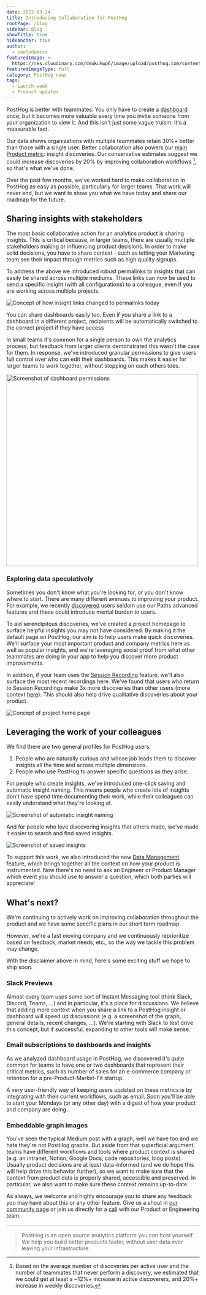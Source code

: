 ```yaml
---
date: 2022-03-24
title: Introducing Collaboration for PostHog
rootPage: /blog
sidebar: Blog
showTitle: true
hideAnchor: true
author:
  - paolodamico
featuredImage: >-
  https://res.cloudinary.com/dmukukwp6/image/upload/posthog.com/contents/images/blog/Collaboration.png
featuredImageType: full
category: PostHog news
tags:
  - Launch week
  - Product updates
---
```


PostHog is better with teammates. You only have to create a [dashboard](/docs/user-guides/dashboards) once, but it becomes more valuable every time you invite someone from your organization to view it. And this isn't just some vague truism: it's a measurable fact.

Our data shows organizations with multiple teammates retain 30%+ better than those with a single user. Better collaboration also powers our [main Product metric](https://github.com/handbook/product/metrics): insight discoveries. Our conservative estimates suggest we could increase discoveries by 20% by improving collaboration workflows [^1], so that's what we've done.

Over the past few months, we've worked hard to make collaboration in PostHog as easy as possible, particularly for larger teams. That work will never end, but we want to show you what we have today and share our roadmap for the future.

## Sharing insights with stakeholders

The most basic collaborative action for an analytics product is sharing insights. This is critical because, in larger teams, there are usually multiple stakeholders making or influencing product decisions. In order to make solid decisions, you have to share context - such as letting your Marketing team see their impact through metrics such as high quality signups.

To address the above we introduced robust permalinks to insights that can easily be shared across multiple mediums. These links can now be used to send a specific insight (with all configurations) to a colleague, even if you are working across multiple projects.

![Concept of how insight links changed to permalinks today](https://res.cloudinary.com/dmukukwp6/image/upload/v1710055416/posthog.com/contents/images/blog/collaborating-on-posthog_1.png)

You can share dashboards easily too. Even if you share a link to a dashboard in a different project, recipients will be automatically switched to the correct project if they have access

In small teams it's common for a single person to own the analytics process, but feedback from larger clients demonstrated this wasn't the case for them.  In response, we've introduced granular permissions to give users full control over who can edit their dashboards. This makes it easier for larger teams to work together, without stepping on each others toes.

<img src="https://posthog-static-files.s3.us-east-2.amazonaws.com/Website-Assets/Array/1_33_0-dashboard-permissions.png" width="500" alt="Screenshot of dashboard permissions" />

### Exploring data speculatively

Sometimes you don't know what you're looking for, or you don't know where to start. There are many different avenues to improving your product. For example, we recently [discovered](https://github.com/PostHog/posthog/pull/7973) users seldom use our Paths advanced features and these could introduce mental burden to users.

To aid serendipitous discoveries, we've created a project homepage to surface helpful insights you may not have considered. By making it the default page on PostHog, our aim is to help users make quick discoveries. We'll surface your most important product and company metrics here as well as popular insights, and we're leveraging social proof from what other teammates are doing in your app to help you discover more product improvements.

In addition, if your team uses the [Session Recording](/product/session-recording) feature, we'll also surface the most recent recordings here. We've found that users who return to Session Recordings make 3x more discoveries than other users (more context [here](https://github.com/PostHog/posthog/issues/8595#issuecomment-1056916848)). This should also help drive qualitative discoveries about your product.

![Concept of project home page](https://res.cloudinary.com/dmukukwp6/image/upload/v1710055416/posthog.com/contents/images/blog/collaborating-on-posthog_4.png)

## Leveraging the work of your colleagues

We find there are two general profiles for PostHog users:

1. People who are naturally curious and whose job leads them to discover insights all the time and across multiple dimensions.
2. People who use PostHog to answer specific questions as they arise. 

For people who create insights, we've introduced one-click saving and automatic insight naming. This means people who create lots of insights don't have spend time documenting their work, while their colleagues can easily understand what they're looking at.

![Screenshot of automatic insight naming](https://res.cloudinary.com/dmukukwp6/image/upload/v1710055416/posthog.com/contents/images/blog/collaborating-on-posthog_3.png)

And for people who love discovering insights that others made, we've made it easier to search and find saved insights.

![Screenshot of saved insights](https://res.cloudinary.com/dmukukwp6/image/upload/v1710055416/posthog.com/contents/images/blog/collaborating-on-posthog_2.png)

To support this work, we also introduced the new [Data Management](/blog/data-management-feature) feature, which brings together all the context on how your product is instrumented. Now there's no need to ask an Engineer or Product Manager which event you should use to answer a question, which both parties will appreciate!

## What's next?

We're continuing to actively work on improving collaboration throughout the product and we have some specific plans in our short term roadmap. 

However, we're a fast moving company and we continuously reprioritize based on feedback, market needs, etc., so the way we tackle this problem may change.

With the disclaimer above in mind, here's some exciting stuff we hope to ship soon.

### Slack Previews

Almost every team uses some sort of Instant Messaging tool (think Slack, Discord, Teams, ...) and in particular, it's a place for discussions. We believe that adding more context when you share a link to a PostHog insight or dashboard will speed up discussions (e.g. a screenshot of the graph, general details, recent changes, ...). We're starting with Slack to test drive this concept, but if successful, expanding to other tools will make sense.
 
### Email subscriptions to dashboards and insights
As we analyzed dashboard usage in PostHog, we discovered it's quite common for teams to have one or two dashboards that represent their critical metrics, such as number of sales for an e-commerce company or retention for a pre-Product-Market-Fit startup. 

A very user-friendly way of keeping users updated on these metrics is by integrating with their current workflows, such as email. Soon you'll be able to start your Mondays (or any other day) with a digest of how your product and company are doing.

### Embeddable graph images

You've seen the typical Medium post with a graph, well we have too and we hate they're not PostHog graphs. But aside from that superficial argument, teams have different workflows and tools where product context is shared (e.g. an intranet, Notion, Google Docs, code repositories, blog posts). Usually product decisions are at least data-informed (and we do hope this will help drive this behavior further), so we want to make sure that the context from product data is properly shared, accessible and preserved. In particular, we also want to make sure these context remains up-to-date.

As always, we welcome and highly encourage you to share any feedback you may have about this or any other feature. Give us a shout in [our community page](/posts) or join us directly for a [call](https://calendly.com/posthog-feedback) with our Product or Engineering team.

<div style="border: 1px solid #D9D9D9; margin-bottom: 16px; margin-top: 16px;"></div>

> PostHog is an open source analytics platform you can host yourself. We help you build better products faster, without user data ever leaving your infrastructure.

<ArrayCTA />

[^1]: Based on the average number of discoveries per active user and the number of teammates that never perform a discovery, we estimated that we could get at least a ~12%+ increase in active discoverers, and 20%+ increase in weekly discoveries.
